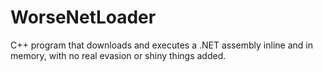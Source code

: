 # WorseNetLoader
C++ program that downloads and executes a .NET assembly inline and in memory, with no real evasion or shiny things added.
